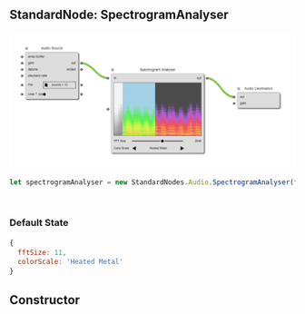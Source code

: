 ## StandardNode: SpectrogramAnalyser

<img class="zoomable" alt="SpectrogramAnalyser standard node" src="/images/standard-nodes/audio/spectrogram-analyser.png" />

<Hierarchy :extend="{name: 'Node', link: '../../api/classes/node.html'}" />
<br/>

```js
let spectrogramAnalyser = new StandardNodes.Audio.SpectrogramAnalyser(flow);
```

<br/>

### Default State

```js
{
  fftSize: 11,
  colorScale: 'Heated Metal'
}
```

## Constructor

<Method type="method">
  <template v-slot:signature>
    new SpectrogramAnalyser(<strong>flow: </strong><em><Ref to="../../api/classes/flow">Flow</Ref></em>,
    <strong>options?: </strong><em><Ref to="../../api/interfaces/node-creator-options">NodeCreatorOptions</Ref></em>):
    <em><Ref to="#standardnode-spectrogramanalyser">SpectrogramAnalyser</Ref></em>
  </template>
  <template v-slot:params>
    <Param name="flow">
      <em><Ref to="../../api/classes/flow">Flow</Ref></em>
    </Param>
    <Param name="options?">
      <em><Ref to="../../api/interfaces/node-creator-options">NodeCreatorOptions</Ref></em>
      <template v-slot:default-value>
        <em>{}</em>
      </template>
    </Param>
  </template>
</Method>

<script setup>
import Method from "../../../../../components/api/Method.vue";
import Param from "../../../../../components/api/Param.vue";
import Ref from "../../../../../components/api/Ref.vue";
import Hierarchy from "../../../../../components/api/Hierarchy.vue";
</script>
